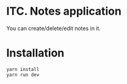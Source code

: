 # ITC. Notes application
You can create/delete/edit notes in it.


# Installation
```
yarn install
yarn run dev
```